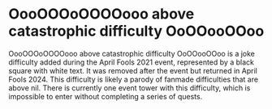 # OooOOOoOOOOooo above catastrophic difficulty OoOOooOOoo

OooOOOoOOOOooo above catastrophic difficulty OoOOooOOoo is a joke difficulty added during the April Fools 2021 event, represented by a black square with white text. It was removed after the event but returned in April Fools 2024. This difficulty is likely a parody of fanmade difficulties that are above nil. There is currently one event tower with this difficulty, which is impossible to enter without completing a series of quests.
